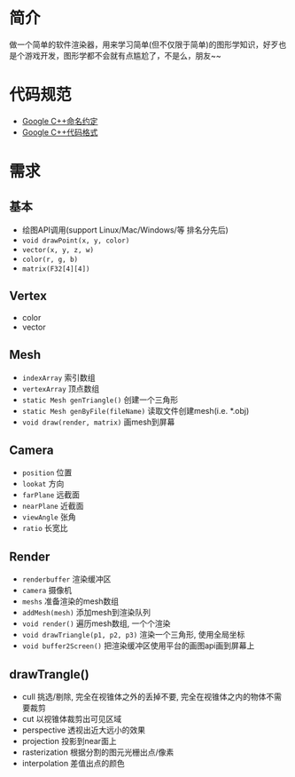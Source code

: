 # 简介
做一个简单的软件渲染器，用来学习简单(但不仅限于简单)的图形学知识，好歹也是个游戏开发，图形学都不会就有点尴尬了，不是么，朋友~~
# 代码规范
* [Google C++命名约定](http://zh-google-styleguide.readthedocs.io/en/latest/google-cpp-styleguide/naming/)
* [Google C++代码格式](http://zh-google-styleguide.readthedocs.io/en/latest/google-cpp-styleguide/formatting/)
# 需求
## 基本
* 绘图API调用(support Linux/Mac/Windows/等 排名分先后)
* `void drawPoint(x, y, color)`
* `vector(x, y, z, w)`
* `color(r, g, b)`
* `matrix(F32[4][4])`

## Vertex
* color
* vector

## Mesh
* `indexArray` 索引数组
* `vertexArray` 顶点数组
* `static Mesh genTriangle()` 创建一个三角形
* `static Mesh genByFile(fileName)` 读取文件创建mesh(i.e. *.obj)
* `void draw(render, matrix)` 画mesh到屏幕

## Camera
* `position` 位置
* `lookat` 方向
* `farPlane` 远截面
* `nearPlane` 近截面
* `viewAngle` 张角
* `ratio` 长宽比

## Render
* `renderbuffer` 渲染缓冲区
* `camera` 摄像机
* `meshs` 准备渲染的mesh数组
* `addMesh(mesh)` 添加mesh到渲染队列
* `void render()` 遍历mesh数组, 一个个渲染
* `void drawTriangle(p1, p2, p3)` 渲染一个三角形, 使用全局坐标
* `void buffer2Screen()` 把渲染缓冲区使用平台的画图api画到屏幕上

## drawTrangle()
* cull 挑选/剔除, 完全在视锥体之外的丢掉不要, 完全在视锥体之内的物体不需要裁剪
* cut 以视锥体裁剪出可见区域
* perspective 透视出近大远小的效果
* projection 投影到near面上
* rasterization 根据分割的图元光栅出点/像素
* interpolation 差值出点的颜色
